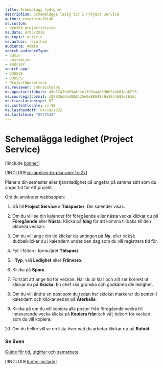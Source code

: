 ```yaml
---
title: Schemalägg ledighet
description: Schemalägga ledig tid i Project Service
author: revathimuthiah
ms.custom:
- dyn365-projectservice
ms.date: 8/03/2018
ms.topic: article
ms.author: revathim
audience: Admin
search.audienceType:
- admin
- customizer
- enduser
search.app:
- D365CE
- D365PS
- ProjectOperations
ms.reviewer: johnmichalak
ms.openlocfilehash: 45d37a79d69addee11994aad09805f4b01da6226
ms.sourcegitcommit: c0792bd65d92db25e0e8864879a19c4b93efb10c
ms.translationtype: HT
ms.contentlocale: sv-SE
ms.lasthandoff: 04/14/2022
ms.locfileid: "8577534"
---
```

# <a name="schedule-time-off-project-service"></a>Schemalägga ledighet (Project Service)

[!include [banner](../includes/psa-now-project-operations.md)]

[!INCLUDE[cc-applies-to-psa-app-1x-2x](../includes/cc-applies-to-psa-app-1x-2x.md)]

Planera din semester eller tjänstledighet på ungefär på samma sätt som du anger tid för ett projekt.  
  
 Om du använder webbappen:  
  
1.  Gå till **Project Service > Tidsposter**. Din kalender visas.  
  
2.  Om du vill se din kalender för föregående eller nästa vecka klickar du på **Föregående** eller **Nästa**. Klicka på **Idag** för att komma tillbaka till den aktuella veckan.  
  
3.  Om du vill ange din tid klickar du antingen på **Ny**, eller också dubbelklickar du i kalendern under den dag som du vill registrera tid för.  
  
4.  Fyll i fälten i formuläret **Tidspost**.  
  
5.  I **Typ**, välj **Ledighet** eller **Frånvaro**.  
  
6.  Klicka på **Spara**.  
  
7.  Fortsätt att ange tid för veckan. När du är klar och allt ser korrekt ut klickar du på **Skicka**. En chef ska granska och godkänna din ledighet.  
  
8.  Om du vill ändra en post som du redan har skickat markerar du posten i kalendern och klickar sedan på **Återkalla**.  
  
9. Klicka på om du vill kopiera alla poster från föregående vecka till innevarande vecka klicka på **Kopiera från** och välj tidkort för veckan som du vill kopiera.  
  
10. Om du hellre vill se en lista över vad du arbetar klickar du på **Rutnät**.  
  
### <a name="see-also"></a>Se även  
 [Guide för tid, utgifter och samarbete](../psa/time-expense-collaboration-guide.md)


[!INCLUDE[footer-include](../includes/footer-banner.md)]
